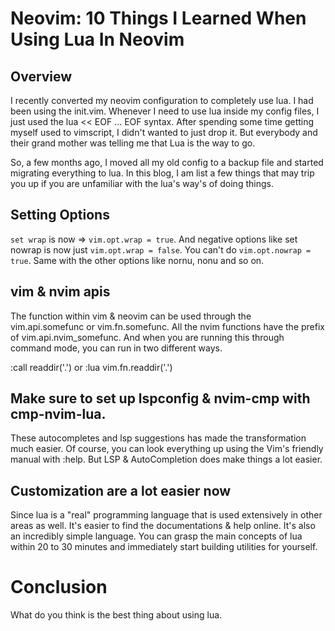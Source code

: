 # Neovim: 10 Things I Learned When Using Lua In Neovim

## Overview
I recently converted my neovim configuration to completely use lua. I had been using the init.vim. Whenever I need to use lua inside my config files, I just used the lua << EOF ... EOF syntax. After spending some time getting myself used to vimscript, I didn't wanted to just drop it. But everybody and their grand mother was telling me that Lua is the way to go. 

So, a few months ago, I moved all my old config to a backup file and started migrating everything to lua. In this blog, I am list a few things that may trip you up if you are unfamiliar with the lua's way's of doing things.


## Setting Options
`set wrap` is now => `vim.opt.wrap = true`. And negative options like set nowrap is now just `vim.opt.wrap = false`. You can't do `vim.opt.nowrap = true`. Same with the other options like nornu, nonu and so on.

## vim & nvim apis
The function within vim & neovim can be used through the vim.api.somefunc or vim.fn.somefunc. All the nvim functions have the prefix of vim.api.nvim_somefunc. And when you are running this through command mode, you can run in two different ways.

:call readdir('.') or :lua vim.fn.readdir('.')


## Make sure to set up lspconfig & nvim-cmp with cmp-nvim-lua. 
These autocompletes and lsp suggestions has made the transformation much easier. Of course, you can look everything up using the Vim's friendly manual with :help. But LSP & AutoCompletion does make things a lot easier.

## Customization are a lot easier now
Since lua is a "real" programming language that is used extensively in other areas as well. It's easier to find the documentations & help online. It's also an incredibly simple language. You can grasp the main concepts of lua within 20 to 30 minutes and immediately start building utilities for yourself.


# Conclusion
<add conclusion here>

What do you think is the best thing about using lua.
